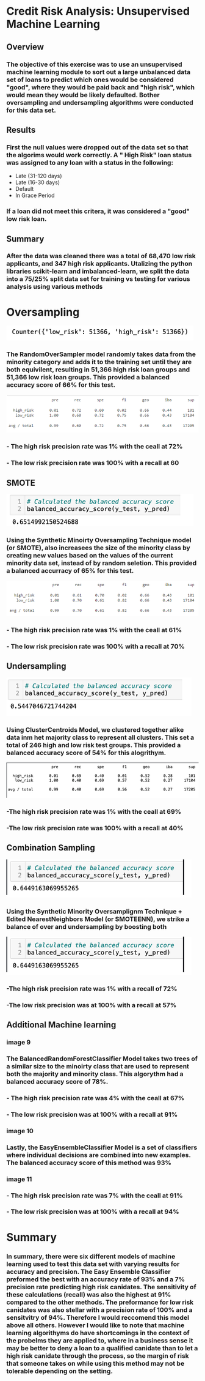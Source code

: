 # Credit Risk Analysis: Unsupervised Machine Learning 
## Overview
### The objective of this exercise was to use an unsupervised machine learning module to sort out a large unbalanced data set of loans to predict which ones would be considered "good", where they would be paid back and "high risk", which would mean they would be likely defaulted. Bother oversampling and undersampling algorithms were conducted for this data set.
## Results
### First the null values were dropped out of the data set so that the algorims would work correctly. A " High Risk" loan status was assigned to any loan with a status in the following:
- Late (31-120 days)
- Late (16-30 days)
- Default
- In Grace Period
### If a loan did not meet this critera, it was considered a "good" low risk loan.
## Summary
### After the data was cleaned there was a total of 68,470 low risk applicants, and 347 high risk applicants. Utalizing the python libraries scikit-learn and imbalanced-learn, we split the data into a 75/25% split data set for training vs testing for various analysis using various methods
# Oversampling
![image1](/Resources/oversample.png)
### The RandomOverSampler model randomly takes data from the minority category and adds it to the training set until they are both equivilent, resulting in 51,366 high risk loan groups and 51,366 low risk loan groups. This provided a balanced accuracy score of 66% for this test.
![image2](/Resources/oversampleresults.png)
### - The high risk precision rate was 1% with the ceall at 72%
### - The low risk precision rate was 100% with a recall at 60
## SMOTE
![image3](/Resources/smote.png)
### Using the Synthetic Minoirty Oversampling Technique model (or SMOTE), also increasees the size of the minority class by creating new values based on the values of the current minority data set, instead of by random seletion. This provided a balanced accurracy of 65% for this test.
![image4](/Resources/smoteresults.png)
### - The high risk precision rate was 1% with the ceall at 61%
### - The low risk precision rate was 100% with a recall at 70%
## Undersampling
![image5](/Resources/undersample.png)
### Using ClusterCentroids Model, we clustered together alike data inm het majority class to represent all clusters. This set a total of 246 high and low risk test groups. This provided a balanced accuracy score of 54% for this alogrithym. 
![image6](/Resources/undersampleresults.png)
### -The high risk precision rate was 1% with the ceall at 69%
### -The low risk precision rate was 100% with a recall at 40%
## Combination Sampling
![image7](/Resources/smoteenn.png)
### Using the Synthetic Minority Oversamplignm Technique + Edited NearestNeighbors Model (or SMOTEENN), we strike a balance of over and undersampling by boosting both
![image7](/Resources/smoteenn.png)
### -The high risk precision rate was 1% with a recall of 72%
### -The low risk precision was at 100% with a recall at 57%
## Additional Machine learning
### image 9
### The BalancedRandomForestClassifier Model takes two trees of a similar size to the minoirty class that are used to represent both the majority and minority class. This algorythm had a balanced accuracy score of 78%.
### - The high risk precision rate was 4% with the ceall at 67%
### - The low risk precision was at 100% with a recall at 91%
### image 10
### Lastly, the EasyEnsembleClassifier Model is a set of classifiers where individual decisions are combined into new examples. The balanced accuracy score of this method was 93%
### image 11
### - The high risk precision rate was 7% with the ceall at 91%
### - The low risk precision was at 100% with a recall at 94%
# Summary
### In summary, there were six different models of machine learning used to test this data set with varying results for accuracy and precision. The Easy Ensemble Classifier preformed the best with an accuracy rate of 93% and a 7% precision rate predicting high risk canidates. The sensitivity of these calculations (recall) was also the highest at 91% compared to the other methods. The preformance for low risk canidates was also stellar with a precision rate of 100% and a sensitvitry of 94%. Therefore I would reccomend this model above all others. However I would like to note that machine learning algorithyms do have shortcomings in the context of the probelms they are applied to, where in a business sense it may be better to deny a loan to a qualified canidate than to let a high risk canidate through the process, so the margin of risk that someone takes on while using this method may not be tolerable depending on the setting.
